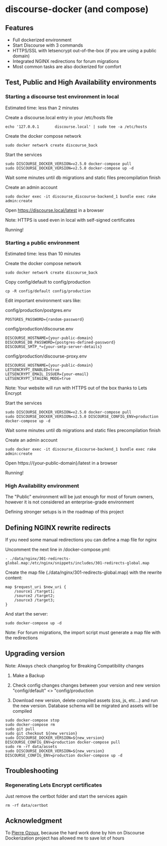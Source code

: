 # discourse-docker (and compose)

## Features

* Full dockerized environment
* Start Discourse with 3 commands 
* HTTPS/SSL with letsencrypt out-of-the-box (if you are using a public domain)
* Integrated NGINX redirections for forum migrations
* Most common tasks are also dockerized for comfort

## Test, Public and High Availability environments

### Starting a discourse test environment in local

Estimated time: less than 2 minutes

Create a discourse.local entry in your /etc/hosts file

```
echo '127.0.0.1       discourse.local' | sudo tee -a /etc/hosts
```

Create the docker compose network

```
sudo docker network create discourse_back
```

Start the services

```
sudo DISCOURSE_DOCKER_VERSION=v2.5.0 docker-compose pull
sudo DISCOURSE_DOCKER_VERSION=v2.5.0 docker-compose up -d
```

Wait some minutes until db migrations and static files precompilation finish

Create an admin account

```
sudo docker exec -it discourse_discourse-backend_1 bundle exec rake admin:create
```

Open https://discourse.local/latest in a browser

Note: HTTPS is used even in local with self-signed certificates

Running!

### Starting a public environment

Estimated time: less than 10 minutes

Create the docker compose network

```
sudo docker network create discourse_back
```

Copy config/default to config/production
```
cp -R config/default config/production
```

Edit important environment vars like:

config/production/postgres.env
```
POSTGRES_PASSWORD={random-password}
```

config/production/discourse.env
```
DISCOURSE_HOSTNAME={your-public-domain}
DISCOURSE_DB_PASSWORD={postgres-defined-password}
DISCOURSE_SMTP_*={your-smtp-server-details}
```

config/production/discourse-proxy.env
```
DISCOURSE_HOSTNAME={your-public-domain}
LETSENCRYPT_ENABLED=true
LETSENCRYPT_EMAIL_ISSUER={your-email}
LETSENCRYPT_STAGING_MODE=true
```

Note: Your website will run with HTTPS out of the box thanks to Lets Encrypt

Start the services

```
sudo DISCOURSE_DOCKER_VERSION=v2.5.0 docker-compose pull
sudo DISCOURSE_DOCKER_VERSION=v2.5.0 DISCOURSE_CONFIG_ENV=production docker-compose up -d
```

Wait some minutes until db migrations and static files precompilation finish

Create an admin account

```
sudo docker exec -it discourse_discourse-backend_1 bundle exec rake admin:create
```

Open https://{your-public-domain}/latest in a browser

Running!

### High Availability environment

The "Public" environment will be just enough for most of forum owners, however it is not considered an enterprise-grade environment

Defining stronger setups is in the roadmap of this project

## Defining NGINX rewrite redirects

If you need some manual redirections you can define a map file for nginx

Uncomment the next line in /docker-compose.yml:
```
- ./data/nginx/301-redirects-global.map:/etc/nginx/snippets/includes/301-redirects-global.map
```

Create the map file (./data/nginx/301-redirects-global.map) with the rewrite content:
```
map $request_uri $new_uri {
    /source1 /target1;
    /source2 /target2;
    /source3 /target3;
}
```

And start the server:
```
sudo docker-compose up -d
```

Note: For forum migrations, the import script must generate a map file with the redirections

## Upgrading version

Note: Always check changelog for Breaking Compatibility changes

1. Make a Backup

2. Check config changes changes between your version and new version "config/default" <> "config/production

3. Download new version, delete compiled assets (css, js, etc...) and run the new version. Database schema will be migrated and assets will be compiled
```
sudo docker-compose stop
sudo docker-compose rm
sudo git pull
sudo git checkout ${new_version}
sudo DISCOURSE_DOCKER_VERSION=${new_version} DISCOURSE_CONFIG_ENV=production docker-compose pull
sudo rm -rf data/assets
sudo DISCOURSE_DOCKER_VERSION=${new_version} DISCOURSE_CONFIG_ENV=production docker-compose up -d
```

## Troubleshooting

### Regenerating Lets Encrypt certificates

Just remove the certbot folder and start the services again
```
rm -rf data/certbot
```

## Acknowledgment

To [Pierre Ozoux](https://lab.libreho.st/libre.sh), because the hard work done by him on Discourse Dockerization project has allowed me to save lot of hours

